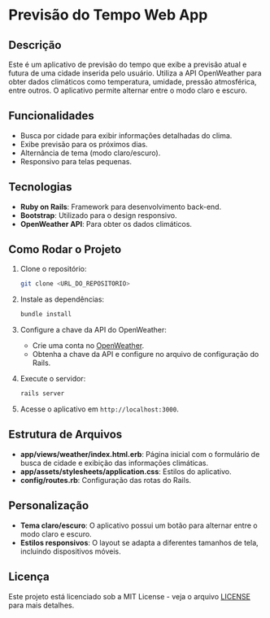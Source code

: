 # Previsão do Tempo Web App

## Descrição
Este é um aplicativo de previsão do tempo que exibe a previsão atual e futura de uma cidade inserida pelo usuário. Utiliza a API OpenWeather para obter dados climáticos como temperatura, umidade, pressão atmosférica, entre outros. O aplicativo permite alternar entre o modo claro e escuro.

## Funcionalidades
- Busca por cidade para exibir informações detalhadas do clima.
- Exibe previsão para os próximos dias.
- Alternância de tema (modo claro/escuro).
- Responsivo para telas pequenas.

## Tecnologias
- **Ruby on Rails**: Framework para desenvolvimento back-end.
- **Bootstrap**: Utilizado para o design responsivo.
- **OpenWeather API**: Para obter os dados climáticos.

## Como Rodar o Projeto

1. Clone o repositório:
    ```bash
    git clone <URL_DO_REPOSITORIO>
    ```

2. Instale as dependências:
    ```bash
    bundle install
    ```

3. Configure a chave da API do OpenWeather:
    - Crie uma conta no [OpenWeather](https://openweathermap.org/).
    - Obtenha a chave da API e configure no arquivo de configuração do Rails.

4. Execute o servidor:
    ```bash
    rails server
    ```

5. Acesse o aplicativo em `http://localhost:3000`.

## Estrutura de Arquivos

- **app/views/weather/index.html.erb**: Página inicial com o formulário de busca de cidade e exibição das informações climáticas.
- **app/assets/stylesheets/application.css**: Estilos do aplicativo.
- **config/routes.rb**: Configuração das rotas do Rails.

## Personalização

- **Tema claro/escuro**: O aplicativo possui um botão para alternar entre o modo claro e escuro.
- **Estilos responsivos**: O layout se adapta a diferentes tamanhos de tela, incluindo dispositivos móveis.

## Licença
Este projeto está licenciado sob a MIT License - veja o arquivo [LICENSE](LICENSE) para mais detalhes.
